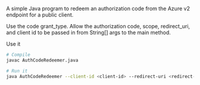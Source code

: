 A simple Java program to redeem an authorization code from the Azure v2 endpoint for a public client.

Use the code grant_type. Allow the authorization code, scope, redirect_uri, and client id to be passed in from String[] args to the main method.

Use it

```sh
# Compile
javac AuthCodeRedeemer.java

# Run it
java AuthCodeRedeemer --client-id <client-id> --redirect-uri <redirect-uri> --scope <scope> --auth-code <auth-code>
```